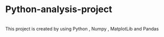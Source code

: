 # Python-analysis-project
<br> This project is created by using Python , Numpy , MatplotLib and Pandas 
